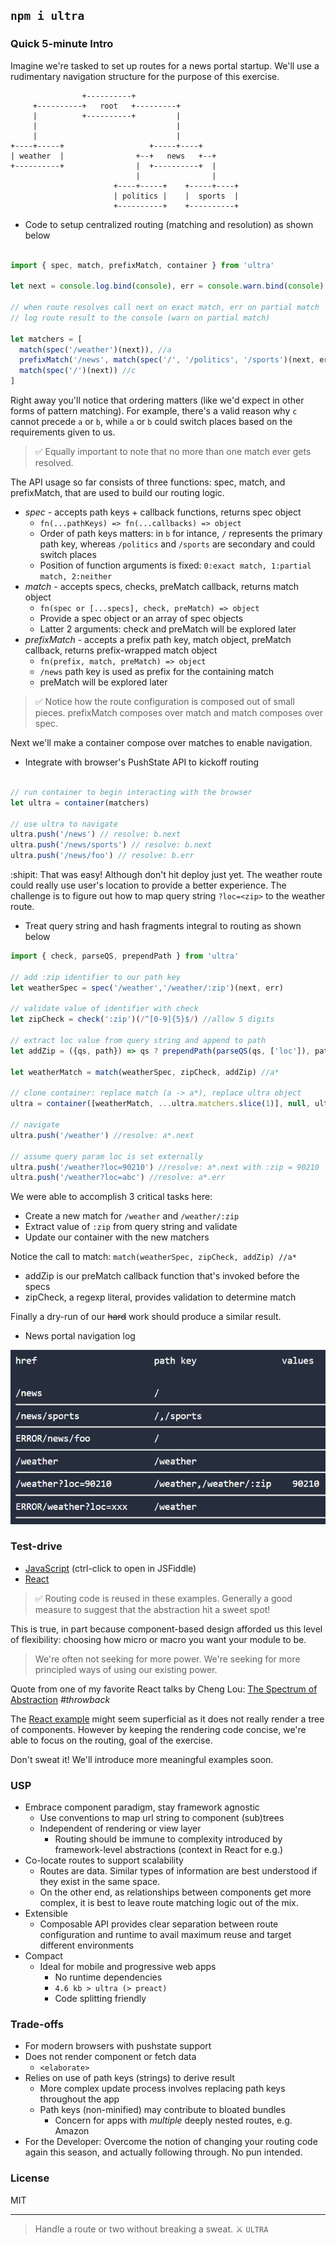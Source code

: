 ## `npm i ultra`

### Quick 5-minute Intro

Imagine we're tasked to set up routes for a news portal startup. We'll use a rudimentary  navigation structure for the purpose of this exercise.

```AsciiDoc
                +----------+
     +----------+   root   +---------+
     |          +----------+         |
     |                               |
     |                               |
+----+-----+                   +-----+----+
| weather  |                +--+   news   +--+
+----------+                |  +----------+  |
                            |                |
                       +----+-----+    +-----+----+
                       | politics |    |  sports  |
                       +----------+    +----------+

```

- Code to setup centralized routing (matching and resolution) as shown below

```javascript

import { spec, match, prefixMatch, container } from 'ultra'

let next = console.log.bind(console), err = console.warn.bind(console)

// when route resolves call next on exact match, err on partial match
// log route result to the console (warn on partial match)

let matchers = [
  match(spec('/weather')(next)), //a
  prefixMatch('/news', match(spec('/', '/politics', '/sports')(next, err))), //b
  match(spec('/')(next)) //c
]

```

Right away you'll notice that ordering matters (like we'd expect in other forms of pattern matching). For example, there's a valid reason why `c` cannot precede `a` or `b`, while `a` or `b` could switch places based on the requirements given to us.

> ✅ Equally important to note that no more than one match ever gets resolved.

The API usage so far consists of three functions: spec, match, and prefixMatch, that are used to build our routing logic.

- _spec_ - accepts path keys + callback functions, returns spec object
  - `fn(...pathKeys) => fn(...callbacks) => object`
  - Order of path keys matters: in `b` for intance, `/` represents the primary path key, whereas `/politics` and `/sports` are secondary and could switch places
  - Position of function arguments is fixed: `0:exact match, 1:partial match, 2:neither`
- _match_ - accepts specs, checks, preMatch callback, returns match object
  - `fn(spec or [...specs], check, preMatch) => object`
  - Provide a spec object or an array of spec objects
  - Latter 2 arguments: check and preMatch will be explored later
- _prefixMatch_ -  accepts a prefix path key, match object, preMatch callback, returns prefix-wrapped match object
  - `fn(prefix, match, preMatch) => object`
  - `/news` path key is used as prefix for the containing match
  - preMatch will be explored later

> ✅ Notice how the route configuration is composed out of small pieces. prefixMatch composes over match and match composes over spec.

Next we'll make a container compose over matches to enable navigation.

- Integrate with browser's PushState API to kickoff routing

```javascript

// run container to begin interacting with the browser
let ultra = container(matchers)

// use ultra to navigate
ultra.push('/news') // resolve: b.next
ultra.push('/news/sports') // resolve: b.next
ultra.push('/news/foo') // resolve: b.err
```

:shipit: That was easy! Although don't hit deploy just yet. The weather route could really use user's location to provide a better experience. The challenge is to figure out how to map query string `?loc=<zip>` to the weather route.

- Treat query string and hash fragments integral to routing as shown below

```JavaScript
import { check, parseQS, prependPath } from 'ultra'

// add :zip identifier to our path key
let weatherSpec = spec('/weather','/weather/:zip')(next, err)

// validate value of identifier with check
let zipCheck = check(':zip')(/^[0-9]{5}$/) //allow 5 digits

// extract loc value from query string and append to path
let addZip = ({qs, path}) => qs ? prependPath(parseQS(qs, ['loc']), path) : path

let weatherMatch = match(weatherSpec, zipCheck, addZip) //a*

// clone container: replace match (a -> a*), replace ultra object
ultra = container([weatherMatch, ...ultra.matchers.slice(1)], null, ultra)

// navigate
ultra.push('/weather') //resolve: a*.next

// assume query param loc is set externally
ultra.push('/weather?loc=90210') //resolve: a*.next with :zip = 90210
ultra.push('/weather?loc=abc') //resolve: a*.err
```

We were able to accomplish 3 critical tasks here:
- Create a new match for `/weather` and `/weather/:zip`
- Extract value of `:zip` from query string and validate
- Update our container with the new matchers

Notice the call to match: `match(weatherSpec, zipCheck, addZip) //a*`
- addZip is our preMatch callback function that's invoked before the specs
- zipCheck, a regexp literal, provides validation to determine match

Finally a dry-run of our ~~hard~~ work should produce a similar result.

- News portal navigation log

![Result](assets/ultra-news-example-result.png)

### Test-drive
- [JavaScript](https://jsfiddle.net/cheekyiscool/ktdmwx0o/embedded/js,html,css,result/dark/) (ctrl-click to open in JSFiddle)
- [React](http://jsfiddle.net/cheekyiscool/4wpt096z/embedded/js,html,css,result/dark/)

> ✅ Routing code is reused in these examples. Generally a good measure to suggest that the abstraction hit a sweet spot!

This is true, in part because component-based design afforded us this level of  flexibility: choosing how micro or macro you want your module to be.

> We're often not seeking for more power. We're seeking for more principled ways of using our existing power.

Quote from one of my favorite React talks by Cheng Lou: [The Spectrum of Abstraction](https://www.youtube.com/watch?v=mVVNJKv9esE) _#throwback_

The [React example](#test-drive) might seem superficial as it does not really render a tree of components. However by keeping the rendering code concise, we're able to focus on the routing, goal of the exercise.

Don't sweat it! We'll introduce more meaningful examples soon.


### USP
- Embrace component paradigm, stay framework agnostic
  - Use conventions to map url string to component (sub)trees
  - Independent of rendering or view layer
    - Routing should be immune to complexity introduced by framework-level abstractions (context in React for e.g.)
- Co-locate routes to support scalability
  - Routes are data. Similar types of information are best understood if they exist in the same space.
  - On the other end, as relationships between components get more complex, it is best to leave route matching logic out of the mix.
- Extensible
  - Composable API provides clear separation between route configuration and runtime to avail maximum reuse and target different environments
- Compact
  - Ideal for mobile and progressive web apps
    - No runtime dependencies
    - `4.6 kb > ultra (> preact)`
    - Code splitting friendly

### Trade-offs
  - For modern browsers with pushstate support
  - Does not render component or fetch data
    - `<elaborate>`
  - Relies on use of path keys (strings) to derive result
    - More complex update process involves replacing path keys throughout the app
    - Path keys (non-minified) may contribute to bloated bundles
      - Concern for apps with _multiple_ deeply nested routes, e.g. Amazon
  - For the Developer: Overcome the notion of changing your routing code again this season, and actually following through. No pun intended.

### License

MIT

---

> Handle a route or two without breaking a sweat. :crossed_swords: `ULTRA`
